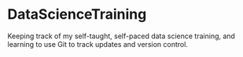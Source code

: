 # DataScienceTraining
Keeping track of my self-taught, self-paced data science training, and learning to use Git to track updates and version control.
